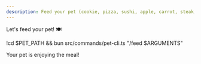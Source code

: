 ```yaml
---
description: Feed your pet (cookie, pizza, sushi, apple, carrot, steak, fish, candy)
---
```


Let's feed your pet! 🍽️

!cd $PET_PATH && bun src/commands/pet-cli.ts "/feed $ARGUMENTS"

Your pet is enjoying the meal!